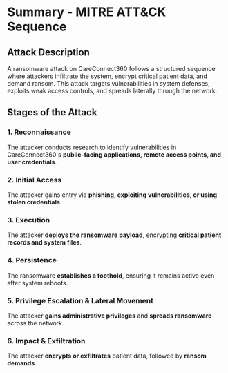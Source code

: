 # Summary - MITRE ATT&CK Sequence
## Attack Description
A ransomware attack on CareConnect360 follows a structured sequence where attackers infiltrate the system, encrypt critical patient data, and demand ransom. This attack targets vulnerabilities in system defenses, exploits weak access controls, and spreads laterally through the network.

## Stages of the Attack

### **1. Reconnaissance**
The attacker conducts research to identify vulnerabilities in CareConnect360's **public-facing applications, remote access points, and user credentials**.

### **2. Initial Access**
The attacker gains entry via **phishing, exploiting vulnerabilities, or using stolen credentials**.

### **3. Execution**
The attacker **deploys the ransomware payload**, encrypting **critical patient records and system files**.

### **4. Persistence**
The ransomware **establishes a foothold**, ensuring it remains active even after system reboots.

### **5. Privilege Escalation & Lateral Movement**
The attacker **gains administrative privileges** and **spreads ransomware** across the network.

### **6. Impact & Exfiltration**
The attacker **encrypts or exfiltrates** patient data, followed by **ransom demands**.
